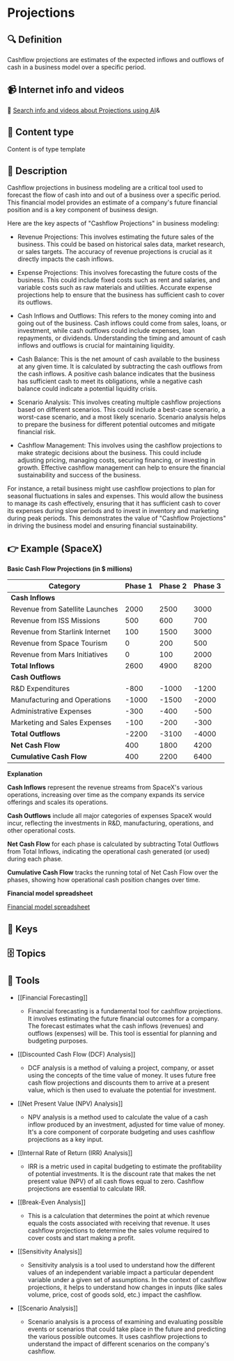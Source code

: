 
# Projections


## 🔍 Definition
Cashflow projections are estimates of the expected inflows and outflows of cash in a business model over a specific period.


## 📹 Internet info and videos
🤖 [Search info and videos about Projections using AI](https://www.perplexity.ai/search?q=videos+about+Projections:+Cashflow+projections+are+estimates+of+the+expected+inflows+and+outflows+of+cash+in+a+business+model+over+a+specific+period.
)&

## 📰 Content type 
Content is of type template

## 📖 Description
Cashflow projections in business modeling are a critical tool used to forecast the flow of cash into and out of a business over a specific period. This financial model provides an estimate of a company's future financial position and is a key component of business design. 

Here are the key aspects of "Cashflow Projections" in business modeling:

- Revenue Projections: This involves estimating the future sales of the business. This could be based on historical sales data, market research, or sales targets. The accuracy of revenue projections is crucial as it directly impacts the cash inflows.

- Expense Projections: This involves forecasting the future costs of the business. This could include fixed costs such as rent and salaries, and variable costs such as raw materials and utilities. Accurate expense projections help to ensure that the business has sufficient cash to cover its outflows.

- Cash Inflows and Outflows: This refers to the money coming into and going out of the business. Cash inflows could come from sales, loans, or investment, while cash outflows could include expenses, loan repayments, or dividends. Understanding the timing and amount of cash inflows and outflows is crucial for maintaining liquidity.

- Cash Balance: This is the net amount of cash available to the business at any given time. It is calculated by subtracting the cash outflows from the cash inflows. A positive cash balance indicates that the business has sufficient cash to meet its obligations, while a negative cash balance could indicate a potential liquidity crisis.

- Scenario Analysis: This involves creating multiple cashflow projections based on different scenarios. This could include a best-case scenario, a worst-case scenario, and a most likely scenario. Scenario analysis helps to prepare the business for different potential outcomes and mitigate financial risk.

- Cashflow Management: This involves using the cashflow projections to make strategic decisions about the business. This could include adjusting pricing, managing costs, securing financing, or investing in growth. Effective cashflow management can help to ensure the financial sustainability and success of the business.

For instance, a retail business might use cashflow projections to plan for seasonal fluctuations in sales and expenses. This would allow the business to manage its cash effectively, ensuring that it has sufficient cash to cover its expenses during slow periods and to invest in inventory and marketing during peak periods. This demonstrates the value of "Cashflow Projections" in driving the business model and ensuring financial sustainability.

## 👉 Example (SpaceX)

**Basic Cash Flow Projections (in $ millions)**

| Category                          | Phase 1 | Phase 2 | Phase 3 |
|-----------------------------------|---------|---------|---------|
| **Cash Inflows**                  |         |         |         |
| Revenue from Satellite Launches   | 2000    | 2500    | 3000    |
| Revenue from ISS Missions         | 500     | 600     | 700     |
| Revenue from Starlink Internet    | 100     | 1500    | 3000    |
| Revenue from Space Tourism        | 0       | 200     | 500     |
| Revenue from Mars Initiatives     | 0       | 100     | 2000    |
| **Total Inflows**                 | 2600    | 4900    | 8200    |
| **Cash Outflows**                 |         |         |         |
| R&D Expenditures                  | -800    | -1000   | -1200   |
| Manufacturing and Operations      | -1000   | -1500   | -2000   |
| Administrative Expenses           | -300    | -400    | -500    |
| Marketing and Sales Expenses      | -100    | -200    | -300    |
| **Total Outflows**                | -2200   | -3100   | -4000   |
| **Net Cash Flow**                 | 400     | 1800    | 4200    |
| **Cumulative Cash Flow**          | 400     | 2200    | 6400    |

**Explanation**

**Cash Inflows** represent the revenue streams from SpaceX's various operations, increasing over time as the company expands its service offerings and scales its operations.

**Cash Outflows** include all major categories of expenses SpaceX would incur, reflecting the investments in R&D, manufacturing, operations, and other operational costs.

**Net Cash Flow** for each phase is calculated by subtracting Total Outflows from Total Inflows, indicating the operational cash generated (or used) during each phase.

**Cumulative Cash Flow** tracks the running total of Net Cash Flow over the phases, showing how operational cash position changes over time.

**Financial model spreadsheet**

[Financial model spreadsheet](https://slidebean.com/free-startup-financial-model-template)





## 🔑 Keys



## 🗄️ Topics


## 🧰 Tools
- [[Financial Forecasting]]
  - Financial forecasting is a fundamental tool for cashflow projections. It involves estimating the future financial outcomes for a company. The forecast estimates what the cash inflows (revenues) and outflows (expenses) will be. This tool is essential for planning and budgeting purposes.

- [[Discounted Cash Flow (DCF) Analysis]]
  - DCF analysis is a method of valuing a project, company, or asset using the concepts of the time value of money. It uses future free cash flow projections and discounts them to arrive at a present value, which is then used to evaluate the potential for investment.

- [[Net Present Value (NPV) Analysis]]
  - NPV analysis is a method used to calculate the value of a cash inflow produced by an investment, adjusted for time value of money. It's a core component of corporate budgeting and uses cashflow projections as a key input.

- [[Internal Rate of Return (IRR) Analysis]]
  - IRR is a metric used in capital budgeting to estimate the profitability of potential investments. It is the discount rate that makes the net present value (NPV) of all cash flows equal to zero. Cashflow projections are essential to calculate IRR.

- [[Break-Even Analysis]]
  - This is a calculation that determines the point at which revenue equals the costs associated with receiving that revenue. It uses cashflow projections to determine the sales volume required to cover costs and start making a profit.

- [[Sensitivity Analysis]]
  - Sensitivity analysis is a tool used to understand how the different values of an independent variable impact a particular dependent variable under a given set of assumptions. In the context of cashflow projections, it helps to understand how changes in inputs (like sales volume, price, cost of goods sold, etc.) impact the cashflow.

- [[Scenario Analysis]]
  - Scenario analysis is a process of examining and evaluating possible events or scenarios that could take place in the future and predicting the various possible outcomes. It uses cashflow projections to understand the impact of different scenarios on the company's cashflow.
